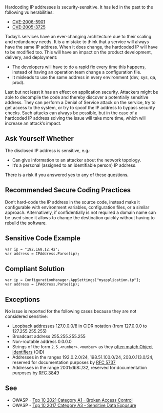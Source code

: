 Hardcoding IP addresses is security-sensitive. It has led in the past to the following vulnerabilities:

-  [CVE-2006-5901](http://cve.mitre.org/cgi-bin/cvename.cgi?name=CVE-2006-5901)
-  [CVE-2005-3725](http://cve.mitre.org/cgi-bin/cvename.cgi?name=CVE-2005-3725)

Today’s services have an ever-changing architecture due to their scaling and redundancy needs. It is a mistake to think that a service will always
have the same IP address. When it does change, the hardcoded IP will have to be modified too. This will have an impact on the product development,
delivery, and deployment:

-  The developers will have to do a rapid fix every time this happens, instead of having an operation team change a configuration file.
-  It misleads to use the same address in every environment (dev, sys, qa, prod).

Last but not least it has an effect on application security. Attackers might be able to decompile the code and thereby discover a potentially
sensitive address. They can perform a Denial of Service attack on the service, try to get access to the system, or try to spoof the IP address to
bypass security checks. Such attacks can always be possible, but in the case of a hardcoded IP address solving the issue will take more time, which
will increase an attack’s impact.

## Ask Yourself Whether

The disclosed IP address is sensitive, e.g.:

-  Can give information to an attacker about the network topology.
-  It’s a personal (assigned to an identifiable person) IP address.

There is a risk if you answered yes to any of these questions.

## Recommended Secure Coding Practices

Don’t hard-code the IP address in the source code, instead make it configurable with environment variables, configuration files, or a similar
approach. Alternatively, if confidentially is not required a domain name can be used since it allows to change the destination quickly without having
to rebuild the software.

## Sensitive Code Example

    var ip = "192.168.12.42";
    var address = IPAddress.Parse(ip);

## Compliant Solution

    var ip = ConfigurationManager.AppSettings["myapplication.ip"];
    var address = IPAddress.Parse(ip);

## Exceptions

No issue is reported for the following cases because they are not considered sensitive:

-  Loopback addresses 127.0.0.0/8 in CIDR notation (from 127.0.0.0 to 127.255.255.255)
-  Broadcast address 255.255.255.255
-  Non-routable address 0.0.0.0
-  Strings of the form `2.5.<number>.<number>` as they [often match
  Object Identifiers](http://www.oid-info.com/introduction.htm) (OID)
-  Addresses in the ranges 192.0.2.0/24, 198.51.100.0/24, 203.0.113.0/24, reserved for documentation purposes by [RFC 5737](https://datatracker.ietf.org/doc/html/rfc5737)
-  Addresses in the range 2001:db8::/32, reserved for documentation purposes by [RFC
  3849](https://datatracker.ietf.org/doc/html/rfc3849)

## See

-  OWASP - [Top 10 2021 Category A1 - Broken Access Control](https://owasp.org/Top10/A01_2021-Broken_Access_Control/)
-  OWASP - [Top 10 2017 Category A3 - Sensitive Data
  Exposure](https://owasp.org/www-project-top-ten/2017/A3_2017-Sensitive_Data_Exposure)